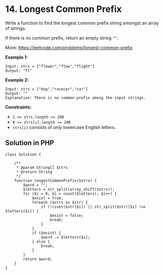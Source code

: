 # 14. Longest Common Prefix

Write a function to find the longest common prefix string amongst an array of strings.

If there is no common prefix, return an empty string `""`.

More: https://leetcode.com/problems/longest-common-prefix
 

**Example 1:**
```
Input: strs = ["flower","flow","flight"]
Output: "fl"
```
**Example 2:**
```
Input: strs = ["dog","racecar","car"]
Output: ""
Explanation: There is no common prefix among the input strings.
```

**Constraints:**

- `1 <= strs.length <= 200`
- `0 <= strs[i].length <= 200`
- `strs[i]` consists of only lowercase English letters.

## Solution in PHP


```
class Solution {

    /**
     * @param String[] $strs
     * @return String
     */
    function longestCommonPrefix($strs) {
        $word = "";
        $letters = str_split(array_shift($strs));
        for ($i = 0; $i < count($letters); $i++) {
            $exist = true;
            foreach ($strs as $str) {
                if (!isset($str[$i]) || str_split($str)[$i] !== $letters[$i]) {
                    $exist = false;
                    break;
                }
            }
            if ($exist) {
                $word .= $letters[$i];
            } else {
                break;
            }
        }
        return $word;
    }
}
```
